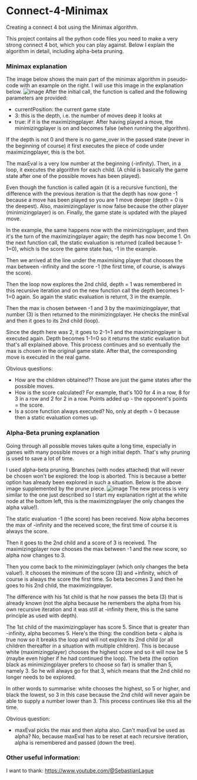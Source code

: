 # Connect-4-Minimax
Creating a connect 4 bot using the Minimax algorithm.

This project contains all the python code files you need to make a very strong connect 4 bot, which you can play against. Below I explain the algorithm in detail, including alpha-beta pruning.

### Minimax explanation
The image below shows the main part of the minimax algorithm in pseudo-code with an example on the right. I will use this image in the explanation below.
![image](https://github.com/user-attachments/assets/4c428ed5-f1aa-4440-a58b-9d26ec6c4e98)
After the initial call, the function is called and the following parameters are provided:
- currentPosition: the current game state
- 3: this is the depth, i.e. the number of moves deep it looks at
- true: if it is the maximizingplayer. After having played a move, the minimizingplayer is on and becomes false (when running the algorithm).

If the depth is not 0 and there is no game_over in the passed state (never in the beginning of course) it first executes the piece of code under maximizingplayer, this is the bot.

The maxEval is a very low number at the beginning (-infinity). Then, in a loop, it executes the algorithm for each child. (A child is basically the game state after one of the possible moves has been played).

Even though the function is called again (it is a recursive function), the difference with the previous iteration is that the depth has now gone -1 because a move has been played so you are 1 move deeper (depth = 0 is the deepest). Also, maximizingplayer is now false because the other player (minimizingplayer) is on. Finally, the game state is updated with the played move.

In the example, the same happens now with the minimizingplayer, and then it's the turn of the maximizingplayer again; the depth has now become 1. On the next function call, the static evaluation is returned (called because 1-1=0), which is the score the game state has, -1 in the example.

Then we arrived at the line under the maximising player that chooses the max between -infinity and the score -1 (the first time, of course, is always the score).

Then the loop now explores the 2nd child, depth = 1 was remembered in this recursive iteration and on the new function call the depth becomes 1-1=0 again. So again the static evaluation is returnt, 3 in the example.

Then the max is chosen between -1 and 3 by the maximizingplayer, that number (3) is then returned to the minimizingplayer. He checks the minEval and then it goes to its 2nd child (loop).

Since the depth here was 2, it goes to 2-1=1 and the maximizingplayer is executed again. Depth becomes 1-1=0 so it returns the static evaluation but that's all explained above. This process continues and so eventually the max is chosen in the original game state. After that, the corresponding move is executed in the real game.

Obvious questions:
- How are the children obtained?? Those are just the game states after the possible moves.
- How is the score calculated? For example, that's 100 for 4 in a row, 8 for 3 in a row and 2 for 2 in a row. Points added up - the opponent's points = the score.
- Is a score function always executed? No, only at depth = 0 because then a static evaluation comes up.

### Alpha-Beta pruning explanation
Going through all possible moves takes quite a long time, especially in games with many possible moves or a high initial depth. That's why pruning is used to save a lot of time.

I used alpha-beta pruning. Branches (with nodes attached) that will never be chosen won't be explored: the loop is aborted. This is because a better option has already been explored in such a situation.  Below is the above image supplemented by the prune piece.
![image](https://github.com/user-attachments/assets/0902aeb8-9bae-4e83-a274-bfc282fbc886)
The new process is very similar to the one just described so I start my explanation right at the white node at the bottom left, this is the maximizingplayer (he only changes the alpha value!). 

The static evaluation -1 (the score) has been received. Now alpha becomes the max of -infinity and the received score, the first time of course it is always the score. 

Then it goes to the 2nd child and a score of 3 is received. The maximizingplayer now chooses the max between -1 and the new score, so alpha now changes to 3. 

Then you come back to the minimizingplayer (which only changes the beta value!). It chooses the minimum of the score (3) and +infinity, which of course is always the score the first time. So beta becomes 3 and then he goes to his 2nd child, the maximizingplayer. 

The difference with his 1st child is that he now passes the beta (3) that is already known (not the alpha because he remembers the alpha from his own recursive iteration and it was still at -infinity there, this is the same principle as used with depth). 

The 1st child of the maximizingplayer has score 5. Since that is greater than -infinity, alpha becomes 5. Here's the thing: the condition beta < alpha is true now so it breaks the loop and will not explore its 2nd child (or all children thereafter in a situation with multiple children). This is because white (maximizingplayer) chooses the highest score and so it will now be 5 (maybe even higher if he had continued the loop). The beta (the option black as minimizingplayer prefers to choose so far) is smaller than 5, namely 3. So he will always go for that 3, which means that the 2nd child no longer needs to be explored. 

In other words to summarise: white chooses the highest, so 5 or higher, and black the lowest, so 3 in this case because the 2nd child will never again be able to supply a number lower than 3. This process continues like this all the time.

Obvious question:
- maxEval picks the max and then alpha also. Can't maxEval be used as alpha? No, because maxEval has to be reset at each recursive iteration, alpha is remembered and passed (down the tree).


### Other useful information:

I want to thank:
https://www.youtube.com/@SebastianLague
